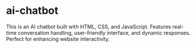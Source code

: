 # ai-chatbot
This is an AI chatbot built with HTML, CSS, and JavaScript. Features real-time conversation handling, user-friendly interface, and dynamic responses. Perfect for enhancing website interactivity.
